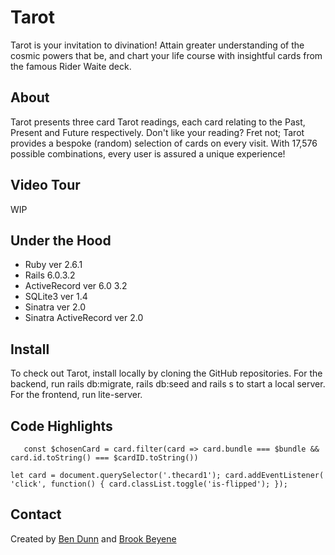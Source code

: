 # Tarot

Tarot is your invitation to divination! Attain greater understanding of the cosmic powers that be, and chart your life course with insightful cards from the famous Rider Waite deck.

## About

Tarot presents three card Tarot readings, each card relating to the Past, Present and Future respectively. Don't like your reading? Fret not; Tarot provides a bespoke (random) selection of cards on every visit. With 17,576 possible combinations, every user is assured a unique experience!

## Video Tour

WIP

## Under the Hood

* Ruby ver 2.6.1
* Rails 6.0.3.2
* ActiveRecord ver 6.0 3.2
* SQLite3 ver 1.4
* Sinatra ver 2.0
* Sinatra ActiveRecord ver 2.0

## Install

To check out Tarot, install locally by cloning the GitHub repositories. For the backend, run rails db:migrate, rails db:seed and rails s to start a local server. For the frontend, run lite-server.

## Code Highlights

`    const $chosenCard = card.filter(card => card.bundle === $bundle && card.id.toString() === $cardID.toString())
`

`let card = document.querySelector('.thecard1');
card.addEventListener( 'click', function() {
  card.classList.toggle('is-flipped');
});`

## Contact

Created by [Ben Dunn](https://github.com/btdunn) and [Brook Beyene](https://github.com/brookbeyene)

